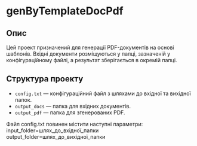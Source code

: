 # genByTemplateDocPdf

## Опис

Цей проект призначений для генерації PDF-документів на основі шаблонів. Вхідні документи розміщуються у папці, зазначеній у конфігураційному файлі, а результат зберігається в окремій папці.

## Структура проекту

- `config.txt` — конфігураційний файл з шляхами до вхідної та вихідної папок.
- `output_docs` — папка для вхідних документів.
- `output_pdf` — папка для згенерованих PDF.


Файл config.txt повинен містити наступні параметри:
input_folder=шлях_до_вхідної_папки
output_folder=шлях_до_вихідної_папки